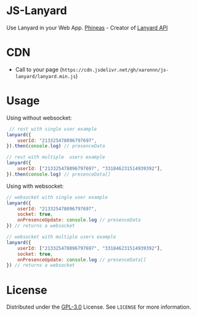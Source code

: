 # JS-Lanyard

Use Lanyard in your Web App. [Phineas](https://github.com/Phineas) - Creator of [Lanyard API](https://github.com/Phineas/lanyard)

# CDN

-   Call to your page (`https://cdn.jsdelivr.net/gh/xaronnn/js-lanyard/lanyard.min.js`)

# Usage

Using without websocket:

```javascript
 // rest with single user example
lanyard({
    userId: "213325478096797697",
}).then(console.log) // presenceData

// rest with multiple  users example
lanyard({
    userId: ["213325478096797697", "331846231514939392"],
}).then(console.log) // presenceData[]
```

Using with websocket:

```javascript
// websocket with single user example
lanyard({
    userId: "213325478096797697",
    socket: true,
    onPresenceUpdate: console.log // presenceData
}) // returns a websocket

// websocket with multiple users example
lanyard({
    userId: ["213325478096797697", "331846231514939392"],
    socket: true,
    onPresenceUpdate: console.log // presenceData[]
}) // returns a websocket
```

# License

Distributed under the [GPL-3.0](https://www.gnu.org/licenses/gpl-3.0.html) License. See `LICENSE` for more information.
